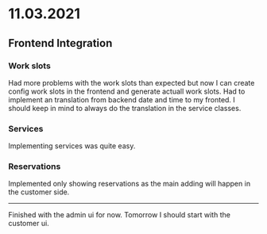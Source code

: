 # 11.03.2021

## Frontend Integration

### Work slots
Had more problems with the work slots than expected but now I can create config work slots in the frontend and generate actuall work slots.
Had to implement an translation from backend date and time to my fronted.
I should keep in mind to always do the translation in the service classes.

### Services
Implementing services was quite easy.

### Reservations
Implemented only showing reservations as the main adding will happen in the customer side.

---

Finished with the admin ui for now.
Tomorrow I should start with the customer ui.
